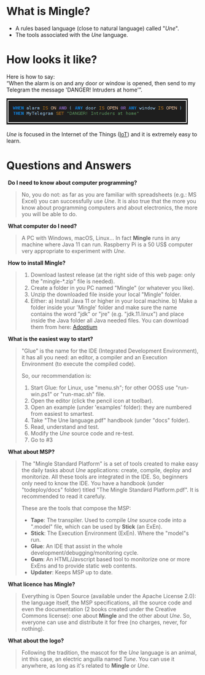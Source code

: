 # What is Mingle?

* A rules based language (close to natural language) called "_Une_".<br>
* The tools associated with the _Une_ language.


# How looks it like?

Here is how to say: <br>
“When the alarm is on and any door or window is opened, then send to my Telegram the message 'DANGER! Intruders at home'”.

![Une language basic example](une-1st-example.png)

_Une_ is focused in the Internet of the Things ([IoT](https://en.wikipedia.org/wiki/Internet_of_things)) and it is extremely easy to learn.


# Questions and Answers

 **Do I need to know about computer programming?**

> No, you do not: as far as you are familiar with spreadsheets (e.g.: MS Excel) you can successfully use _Une_.
> It is also true that the more you know about programming computers and about electronics, the more you will be able to do.

 **What computer do I need?**

> A PC with Windows, macOS, Linux... In fact **Mingle** runs in any machine where Java 11 can run.
> Raspberry Pi is a 50 US$ computer very appropriate to experiment with _Une_.

 **How to install Mingle?**
 
> 1. Download lastest release (at the right side of this web page: only the "mingle-*.zip" file is needed).
> 2. Create a folder in you PC named "Mingle" (or whatever you like).
> 3. Unzip the downloaded file inside your local "Mingle" folder.
> 4. Either:
>    a) Install Java 11 or higher in your local machine.
>    b) Make a folder inside your 'Mingle' folder and make sure the name contains the word "jdk" or "jre" (e.g. "jdk.11.linux") and place inside the Java folder all Java needed files. You can download them from here: [Adoptium](https://adoptium.net)


 **What is the easiest way to start?**

> "Glue" is the name for the IDE (Integrated Development Environment), it has all you need: an editor, a compiler and an Execution Environment (to execute the compiled code).
>
> So, our recommendation is:
>
> 1.  Start Glue: for Linux, use "menu.sh"; for other OOSS use "run-win.ps1" or "run-mac.sh" file.
> 2.  Open the editor (click the pencil icon at toolbar).
> 3.  Open an example (under 'examples' folder): they are numbered from easiest to smartest.
> 4.  Take "The Une language.pdf" handbook (under "docs" folder).
> 5.  Read, understand and test.
> 6.  Modify the _Une_ source code and re-test.
> 7.  Go to #3

 **What about MSP?**

> The "Mingle Standard Platform" is a set of tools created to make easy the daily tasks about _Une_ applications: create, compile, deploy and monitorize. All these tools are integrated in the IDE. So, beginners only need to know the IDE.
> You have a handbook (under "todeploy/docs" folder) titled "The Mingle Standard Platform.pdf". It is recommended to read it carefuly.
>
> These are the tools that compose the MSP:
>
> *   **Tape**: The transpiler. Used to compile _Une_ source code into a ".model" file, which can be used by **Stick** (an ExEn).
> *   **Stick**: The Execution Environment (ExEn). Where the "model"s run.
> *   **Glue**: An IDE that assist in the whole development/debugging/monitoring cycle.
> *   **Gum**: An HTML/Javscript based tool to monitorize one or more ExEns and to provide static web contents.
> *   **Updater**: Keeps MSP up to date.

 **What licence has Mingle?**

> Everything is Open Source (available under the Apache License 2.0): the language itself, the MSP specifications, all the source code and even the documentation (2 books created under the Creative Commons license): one about **Mingle** and the other about _Une_. So, everyone can use and distribute it for free (no charges, never, for nothing).

 **What about the logo?**

> Following the tradition, the mascot for the _Une_ language is an animal, int this case, an electric anguilla named _Tune_. You can use it anywhere, as long as it's related to **Mingle** or _Une_.